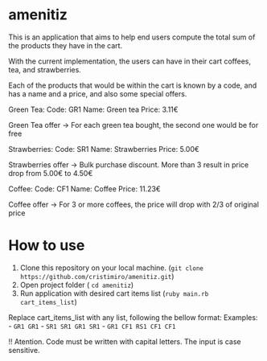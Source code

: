 # amenitiz

This is an application that aims to help end users compute the total sum of the products they have in the cart.

With the current implementation, the users can have in their cart coffees, tea, and strawberries.

Each of the products that would be within the cart is known by a code, and has a name and a price, and also some special offers.

Green Tea: 
    Code: GR1
    Name: Green tea
    Price: 3.11€

Green Tea offer -> For each green tea bought, the second one would be for free

Strawberries: 
    Code: SR1
    Name: Strawberries
    Price: 5.00€

Strawberries offer -> Bulk purchase discount. More than 3 result in price drop from 5.00€ to 4.50€

Coffee: 
    Code: CF1
    Name: Coffee
    Price: 11.23€

Coffee offer -> For 3 or more coffees, the price will drop with 2/3 of original price

# How to use

1. Clone this repository on your local machine. (`git clone https://github.com/cristimiro/amenitiz.git`)
2. Open project folder ( `cd amenitiz`)
3. Run application with desired cart items list (`ruby main.rb cart_items_list`)

Replace cart_items_list with any list, following the bellow format:
Examples: 
    - `GR1 GR1`
    - `SR1 SR1 GR1 SR1`
    - `GR1 CF1 RS1 CF1 CF1`

!! Atention. Code must be written with capital letters. The input is case sensitive.